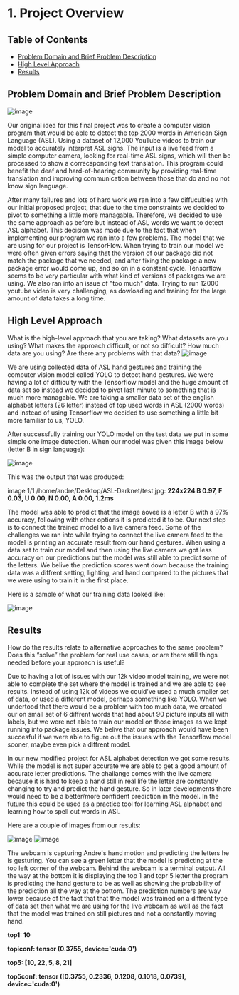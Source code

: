 
# 1. Project Overview

## Table of Contents
- [Problem Domain and Brief Problem Description](#problem-domain-and-brief-problem-description)
- [High Level Approach](#high-level-approach)
- [Results](#results)

## Problem Domain and Brief Problem Description
![image](https://github.com/user-attachments/assets/0571fad3-6705-4fb4-bf6b-0ea445a48e4b)

Our original idea for this final project was to create a computer vision program that would be able to detect the top 2000 words in American Sign Language (ASL). Using a dataset of 12,000 YouTube videos to train our model to accurately interpret ASL signs. The input is a live feed from a simple computer camera, looking for real-time ASL signs, which will then be processed to show a correcsponding text translation. This program could benefit the deaf and hard-of-hearing community by providing real-time translation and improving communication between those that do and no not know sign language. 

After many failures and lots of hard work we ran into a few diffuculties with our initial proposed project, that due to the time constraints we decided to pivot to something a little more managable. Therefore, we decided to use the same approach as before but instead of ASL words we want to detect ASL alphabet. This decision was made due to the fact that when implementing our program we ran into a few problems. The model that we are using for our project is TensorFlow. When trying to train our model we were often given errors saying that the version of our package did not match the package that we needed, and after fixing the package a new package error would come up, and so on in a constant cycle. Tensorflow seems to be very particular with what kind of versions of packages we are using. We also ran into an issue of "too much" data. Trying to run 12000 youtube video is very challenging, as dowloading and training for the large amount of data takes a long time.

## High Level Approach

What is the high-level approach that you are taking? What datasets are you using? What makes the approach difficult, or not so difficult? How much data are you using? Are there any problems with that data?
![image](https://github.com/user-attachments/assets/cebf04d9-686e-4ad9-a4bb-609b40391bac)

We are using collected data of ASL hand gestures and training the computer vision model called YOLO to detect hand gestures. We were having a lot of difficulty with the Tensorflow model and the huge amount of data set so instead we decided to pivot last minute to something that is much more managable. We are taking a smaller data set of the english alphabet letters (26 letter) instead of top used words in ASL (2000 words) and instead of using Tensorflow we decided to use something a little bit more familiar to us, YOLO. 

After successfully training our YOLO model on the test data we put in some simple one image detection. 
When our model was given this image below (letter B in sign language): 

![image](https://github.com/user-attachments/assets/accc0fcc-9e7f-460c-a8a1-c57c2de456e5)

This was the output that was produced: 

image 1/1 /home/andre/Desktop/ASL-Darknet/test.jpg: **224x224 B 0.97, F 0.03, U 0.00, N 0.00, A 0.00, 1.2ms** 

The model was able to predict that the image aovee is a letter B with a 97% accuracy, following with other options it is predicted it to be. 
Our next step is to connect the trained model to a live camera feed.
Some of the challenges we ran into while trying to connect the live camera feed to the model is printing an accurate result from our hand gestures. When using a data set to train our model and then using the live camera we got less accuracy on our predictions but the model was still able to predict some of the letters. We belive the prediction scores went down because the training data was a diffrent setting, lighting, and hand compared to the pictures that we were using to train it in the first place. 

Here is a sample of what our training data looked like:

![image](https://github.com/user-attachments/assets/3fc72b0a-47ba-46a7-8b1d-597eaa3450cc)


## Results

How do the results relate to alternative approaches to the same problem? Does this “solve” the problem for real use cases, or are there still things needed before your approach is useful?

Due to having a lot of issues with our 12k video model training, we were not able to complete the set where the model is trained and we are able to see results. Instead of using 12k of videos we could've used a much smaller set of data, or used a different model, perhaps something like YOLO. When we undertood that there would be a problem with too much data, we created our on small set of 6 diffrent words that had about 90 picture inputs all with labels, but we were not able to train our model on those images as we kept running into package issues. We belive that our approach would have been succesful if we were able to figure out the issues with the Tensorflow model sooner, maybe even pick a diffrent model.  

In our new modified project for ASL alphabet detection we got some results. While the model is not super accurate we are able to get a good amount of accurate letter predictions. The challange comes with the live camera because it is hard to keep a hand still in real life the letter are constantly changing to try and predict the hand gesture. So in later developments there would need to be a better/more confident prediction in the model. In the future this could be used as a practice tool for learning ASL alphabet and learning how to spell out words in ASl. 

Here are a couple of images from our results: 

![image](https://github.com/user-attachments/assets/54ec8335-318d-499a-b774-bebf0761b7d6) ![image](https://github.com/user-attachments/assets/c4f19a1e-2fcc-4e16-a7f7-0e5543970fcf)

The webcam is capturing Andre's hand motion and predicting the letters he is gesturing. You can see a green letter that the model is predicting at the top left corner of the webcam. Behind the webcam is a terminal output. All the way at the bottom it is displaying the top 1 and topr 5 letter the program is predicting the hand gesture to be as well as showing the probability of the prediction all the way at the bottom. The prediction numbers are way lower because of the fact that that the model was trained on a diffrent type of data set then what we are using for the live webcam as well as the fact that the model was trained on still pictures and not a constantly moving hand. 

**top1: 10**

**topiconf: tensor (0.3755, device='cuda:0')**

**top5: [10, 22, 5, 8, 21]**

**top5conf: tensor ([0.3755, 0.2336, 0.1208, 0.1018, 0.0739], device='cuda:0')**

